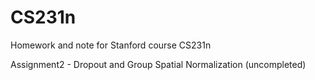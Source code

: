 # CS231n
Homework and note for Stanford course CS231n

Assignment2 - Dropout and Group Spatial Normalization (uncompleted)
